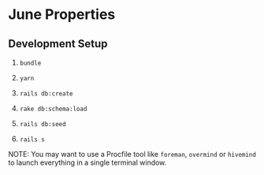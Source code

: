 # June Properties

## Development Setup

1. `bundle`

2. `yarn`

3. `rails db:create`

4. `rake db:schema:load`

5. `rails db:seed` 

6. `rails s`

NOTE: You may want to use a Procfile tool like `foreman`, `overmind` or `hivemind` to launch everything in a single terminal window.

